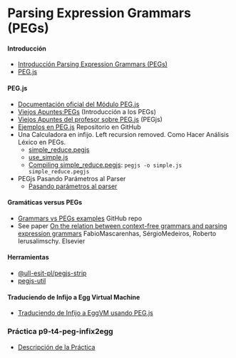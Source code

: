 # Parsing Expression Grammars (PEGs)

#### Introducción

* [Introducción Parsing Expression Grammars (PEGs)](peg-intro)
* [PEG.js](pegjs)

#### PEG.js

* [Documentación oficial del Módulo PEG.js](https://pegjs.org/documentation)
* [Viejos Apuntes:PEGs](http://crguezl.github.io/pl-html/node31.html) (Introducción a los PEGs)
* [Viejos Apuntes del profesor sobre PEG.js](http://crguezl.github.io/pl-html/node32.html) (PEGjs)
* [Ejemplos en PEG.js](https://github.com/ULL-ESIT-PL-1617/pegjs-examples) Repositorio en GitHub
* Una Calculadora en infijo. Left recursion removed. Como Hacer Análisis Léxico en PEGs.
    * [simple_reduce.pegjs](https://github.com/ULL-ESIT-PL-1617/pegjs-examples/blob/master/simple_reduce.pegjs)
    * [use_simple.js](https://github.com/ULL-ESIT-PL-1617/pegjs-examples/blob/master/use_simple.js)
    * [Compiling simple_reduce.pegjs](https://github.com/ULL-ESIT-PL-1617/pegjs-examples/blob/master/Rakefile#L24-L27): `pegjs -o simple.js simple_reduce.pegjs`
*  PEGjs Pasando Parámetros al Parser
    * [Pasando parámetros al parser](https://github.com/ULL-ESIT-PL-1617/pegjs-examples/tree/master/parameterspegjs)

####  Gramáticas versus PEGs

* [Grammars vs PEGs examples](https://github.com/ULL-ESIT-PL-1617/pegjs-examples/tree/master/grammarvspeg) GitHub repo
* See paper [On the relation between context-free grammars and parsing expression grammars](https://www.sciencedirect.com/science/article/pii/S0167642314000276) FabioMascarenhas, SérgioMedeiros, Roberto Ierusalimschy. Elsevier

#### Herramientas

* [@ull-esit-pl/pegjs-strip](https://www.npmjs.com/package/@ull-esit-pl/pegjs-strip)
* [pegjs-util](https://www.npmjs.com/package/pegjs-util)

#### Traduciendo de Infijo a Egg Virtual Machine

* [Traduciendo de Infijo a EggVM usando PEG.js](https://github.com/ULL-ESIT-PL-1718/pegjs-infix-2-egg)

### Práctica p9-t4-peg-infix2egg

* [Descripción de la Práctica](practicas/p9-t4-peg-infix2egg)

